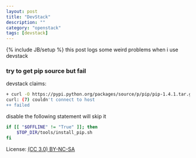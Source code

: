 ```yaml
---
layout: post
title: "DevStack"
description: ""
category: "openstack"
tags: [devstack]
---
```

{% include JB/setup %}
this post logs some weird problems when i use devstack

### try to get pip source but fail

devstack claims:

~~~ bash
+ curl -O https://pypi.python.org/packages/source/p/pip/pip-1.4.1.tar.gz
curl: (7) couldn't connect to host
++ failed
~~~

disable the following statement will skip it

~~~ bash
if [[ "$OFFLINE" != "True" ]]; then
    $TOP_DIR/tools/install_pip.sh
fi
~~~

License: [(CC 3.0) BY-NC-SA](http://creativecommons.org/licenses/by-nc-sa/3.0/)
